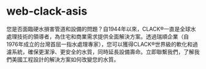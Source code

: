 # web-clack-asis
您是否面臨硬水損害管道和設備的問題？自1944年以來，CLACK®一直是全球水處理技術的領導者，為住宅和商業需求提供全面解決方案。透過瑞順企業（自1976年成立的台灣首屈一指水處理專家），您可以獲得CLACK®世界級的軟化和過濾系統，確保更潔淨、更安全的水質，同時延長設備壽命。立即聯繫我們，了解我們美國工程設計的解決方案如何改變您的水質。
